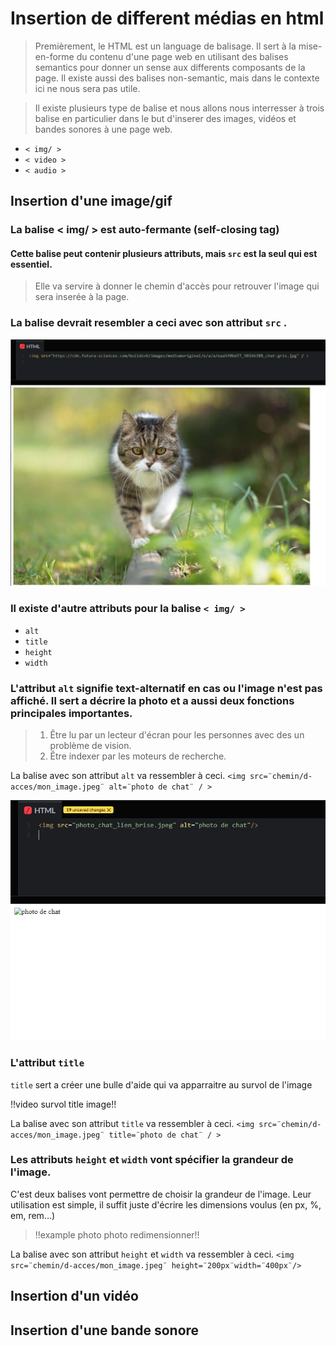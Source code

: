 # Insertion de different médias en html
>Premièrement, le HTML est un language de balisage. Il sert à la mise-en-forme du contenu d'une page web en utilisant des balises semantics pour donner un sense aux differents composants de la page. Il existe aussi des balises non-semantic, mais dans le contexte ici ne nous sera pas utile.

>Il existe plusieurs type de balise et nous allons nous interresser à trois balise en particulier dans le but d'inserer des images, vidéos et bandes sonores à une page web.
* `< img/ >`
* `< video >`
* `< audio >`

## Insertion d'une image/gif
### La balise < img/ > est auto-fermante (self-closing tag)

#### Cette balise peut contenir plusieurs attributs, mais `src` est la seul qui est essentiel.
> Elle va servire à donner le chemin d'accès pour retrouver l'image qui sera inserée à la page.
### La balise devrait resembler a ceci avec son attribut `src` .

  ![example avec attribut src](media/image_src.PNG)

### Il existe d'autre attributs pour la balise `< img/ >`
* `alt`
* `title`
* `height`
* `width`

### L'attribut `alt` signifie text-alternatif en cas ou l'image n'est pas affiché. Il sert a décrire la photo et a aussi deux fonctions principales importantes.
> 1. Être lu par un lecteur d'écran pour les personnes avec des un problème de vision.
> 2. Être indexer par les moteurs de recherche.

 La balise avec son attribut `alt` va ressembler à ceci.
`<img src=¨chemin/d-acces/mon_image.jpeg¨ alt=¨photo de chat¨ / >`

 ![example avec attribut src](media/lien_briser_alt.JPG)
 
### L'attribut `title`
 `title` sert a créer une bulle d'aide qui va apparraitre au survol de l'image

!!video survol title image!!

 La balise avec son attribut `title` va ressembler à ceci. `<img src=¨chemin/d-acces/mon_image.jpeg¨ title=¨photo de chat¨ / >`

### Les attributs `height` et `width` vont spécifier la grandeur de l'image.
 C'est deux balises vont permettre de choisir la grandeur de l'image. Leur utilisation est simple, il suffit juste d'écrire les dimensions voulus (en px, %, em, rem...)
> !!example photo photo redimensionner!!
 
 La balise avec son attribut `height` et `width` va ressembler à ceci. `<img src=¨chemin/d-acces/mon_image.jpeg¨ height=¨200px¨width=¨400px¨/>`
## Insertion d'un vidéo

## Insertion d'une bande sonore

